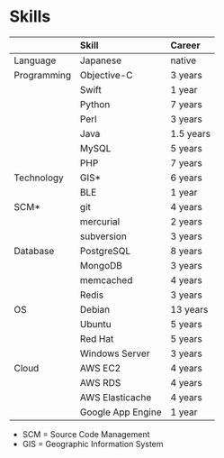 # Skills

|             | Skill       | Career  |
|:------------|:------------|:--------|
| Language    | Japanese    | native  |
| Programming | Objective-C | 3 years |
|             | Swift       | 1 year  |
|             | Python      | 7 years |
|             | Perl        | 3 years |
|             | Java        | 1.5 years |
|             | MySQL       | 5 years |
|             | PHP         | 7 years |
| Technology  | GIS*        | 6 years |
|             | BLE         | 1 year  |
| SCM*        | git         | 4 years |
|             | mercurial   | 2 years |
|             | subversion  | 3 years |
| Database    | PostgreSQL  | 8 years |
|             | MongoDB     | 3 years |
|             | memcached   | 4 years | 
|             | Redis       | 3 years |
| OS          | Debian      | 13 years |
|             | Ubuntu      | 5 years |
|             | Red Hat     | 5 years |
|             | Windows Server | 3 years |
| Cloud       | AWS EC2     | 4 years |
|             | AWS RDS     | 4 years |
|             | AWS Elasticache | 4 years |
|             | Google App Engine | 1 year |

- SCM = Source Code Management
- GIS = Geographic Information System
